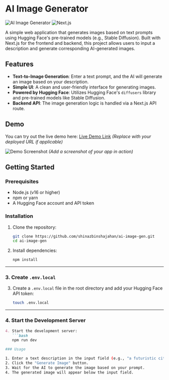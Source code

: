 # AI Image Generator

![AI Image Generator](https://img.shields.io/badge/Powered%20by-Hugging%20Face-blue) ![Next.js](https://img.shields.io/badge/Next.js-000000?logo=nextdotjs&logoColor=white)

A simple web application that generates images based on text prompts using Hugging Face's pre-trained models (e.g., Stable Diffusion). Built with Next.js for the frontend and backend, this project allows users to input a description and generate corresponding AI-generated images.

## Features

- **Text-to-Image Generation**: Enter a text prompt, and the AI will generate an image based on your description.
- **Simple UI**: A clean and user-friendly interface for generating images.
- **Powered by Hugging Face**: Utilizes Hugging Face's `diffusers` library and pre-trained models like Stable Diffusion.
- **Backend API**: The image generation logic is handled via a Next.js API route.

## Demo

You can try out the live demo here: [Live Demo Link](#) *(Replace with your deployed URL if applicable)*

![Demo Screenshot](demo-screenshot.png) *(Add a screenshot of your app in action)*

## Getting Started

### Prerequisites

- Node.js (v16 or higher)
- npm or yarn
- A Hugging Face account and API token

### Installation

1. Clone the repository:
   ```bash
   git clone https://github.com/shinazbinshajahan/ai-image-gen.git
   cd ai-image-gen
2. Install dependencies:
   ```bash
   npm install

---

### **3. Create `.env.local`**

3. Create a `.env.local` file in the root directory and add your Hugging Face API token:
   ```bash
   touch .env.local

---
### **4. Start the Development Server**

```markdown
4. Start the development server:
   ```bash
   npm run dev

### Usage

1. Enter a text description in the input field (e.g., "a futuristic city").
2. Click the "Generate Image" button.
3. Wait for the AI to generate the image based on your prompt.
4. The generated image will appear below the input field.
